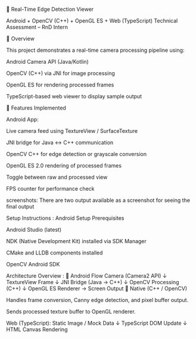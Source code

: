 🧪 Real-Time Edge Detection Viewer

Android + OpenCV (C++) + OpenGL ES + Web (TypeScript)
Technical Assessment – RnD Intern

🚀 Overview

This project demonstrates a real-time camera processing pipeline using:

Android Camera API (Java/Kotlin)

OpenCV (C++) via JNI for image processing

OpenGL ES for rendering processed frames

TypeScript-based web viewer to display sample output

🧩 Features Implemented

Android App:

Live camera feed using TextureView / SurfaceTexture

JNI bridge for Java ↔ C++ communication

OpenCV C++ for edge detection or grayscale conversion

OpenGL ES 2.0 rendering of processed frames

Toggle between raw and processed view

FPS counter for performance check


screenshots: There are two output available as a screenshot for seeing the final output


Setup Instructions :
Android Setup
Prerequisites

Android Studio (latest)

NDK (Native Development Kit) installed via SDK Manager

CMake and LLDB components installed

OpenCV Android SDK


Architecture Overview :
🔸 Android Flow
Camera (Camera2 API)
↓
TextureView Frame
↓
JNI Bridge (Java → C++)
↓
OpenCV Processing (C++)
↓
OpenGL ES Renderer → Screen Output
🔹 Native (C++ / OpenCV)

Handles frame conversion, Canny edge detection, and pixel buffer output.

Sends processed texture buffer to OpenGL renderer.


Web (TypeScript):
Static Image / Mock Data
↓
TypeScript DOM Update
↓
HTML Canvas Rendering


